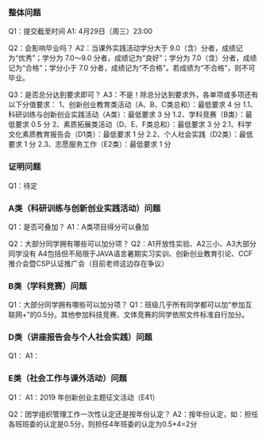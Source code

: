 ### 整体问题
Q1：提交截至时间 
A1: 4月29日（周三）23:00 

Q2：会影响毕业吗？ 
A2：当课外实践活动学分大于 9.0（含）分者，成绩记为“优秀”；学分为 7.0～9.0 分者，成绩记为“良好”；学分为 7.0（含）分者，成绩记为“合格”；学分小于 7.0 分者，成绩记为“不合格”。若成绩为“不合格”，则不可毕业。 

Q3：是否总分达到要求即可？ 
A3：不是！除总分达到要求外，各单项或多项还有以下分值要求： 
    1、创新创业教育类活动（A、B、C类总和）：最低要求 4 分 
       1.1、科研训练与创新创业实践活动（A类）：最低要求 3 分 
       1.2、学科竞赛（B类）：最低要求 0.5 分 
    2、素质拓展类活动（D、E、F类总和）：最低要求 3 分 
       2.1、科学文化素质教育报告会（D1类）：最低要求 1 分 
       2.2、个人社会实践（D2类）：最低要求 1 分 
       2.3、志愿服务工作（E2类）：最低要求 1 分 

### 证明问题
Q1：待定 

### A类（科研训练与创新创业实践活动）问题
Q1：是否可叠加？ 
A1：A类项目得分可以叠加 

Q2：大部分同学拥有哪些可以加分项？ 
Q2：A1开放性实验、A2三小、A3大部分同学没有 
    A4包括但不局限于JAVA语言暑期实习实训、创新创业教育引论、CCF推介会暨CSP认证推广会（目前老师这边存在争议） 

### B类（学科竞赛）问题
Q1：大部分同学拥有哪些可以加分项？ 
Q1：班级几乎所有同学都可以加“参加互联网+”的0.5分。其他参加科技竞赛、文体竞赛的同学依照文件标准自行加分。 

### D类（讲座报告会与个人社会实践）问题
Q1： 
A1： 

### E类（社会工作与课外活动）问题
Q1： 
A1：2019 年创新创业主题征文活动（E41） 

Q2：团学组织管理工作一次性认定还是按年份认定？ 
A2：按年份认定，如：担任各班班委的认定是0.5分，则担任4年班委的认定为0.5*4=2分 
